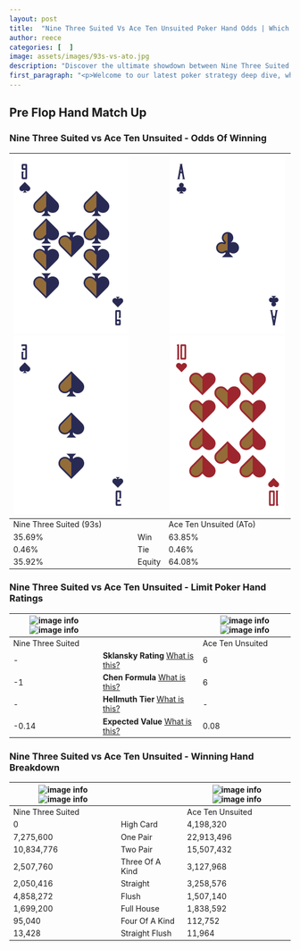 ```yaml
---
layout: post
title:  "Nine Three Suited Vs Ace Ten Unsuited Poker Hand Odds | Which Is The Better Hand In Poker? A Complete Guide"
author: reece
categories: [  ]
image: assets/images/93s-vs-ato.jpg
description: "Discover the ultimate showdown between Nine Three Suited and Ace Ten Unsuited in poker! Uncover the odds, strategies, and scenarios where one hand triumphs over the other. Get ready to up your poker game with this thrilling analysis."
first_paragraph: "<p>Welcome to our latest poker strategy deep dive, where we're pitting two distinct hands against each other in a high-stakes showdown: Nine Three Suited vs Ace Ten Unsuited.</p><p>In the dynamic world of poker, every decision counts, and knowing which hand holds the upper hand is key to your success at the table.</p><p>In this article, we'll dissect these two hands, explore the scenarios where one dominates the other, and equip you with the knowledge to make strategic choices that can tip the odds in your favor.</p><p>Get ready to unravel the intriguing dynamics of these poker hands and elevate your game to new heights.</p>"
---
```




[comment]: # (sp0)

## Pre Flop Hand Match Up

<div class="table hand-ratings" markdown="1"> 



### Nine Three Suited vs Ace Ten Unsuited - Odds Of Winning


    
| ![image info](assets/images/hand1/9.png) ![image info](assets/images/hand1/3.png) |  | ![image info](assets/images/hand2/a.png) ![image info](assets/images/hand2/to.png) |
| -------- | -------- | -------- |
| Nine Three Suited (93s) |  | Ace Ten Unsuited (ATo) |
| 35.69% | Win | 63.85% |
| 0.46% | Tie | 0.46% |
| 35.92% | Equity | 64.08% |




[comment]: # (sp1)



### Nine Three Suited vs Ace Ten Unsuited - Limit Poker Hand Ratings


    
| ![image info](https://www.riverpairs.com/assets/images/hand1/9.png) ![image info](https://www.riverpairs.com/assets/images/hand1/3.png) |  | ![image info](https://www.riverpairs.com/assets/images/hand2/a.png) ![image info](https://www.riverpairs.com/assets/images/hand2/to.png) |
| -------- | -------- | -------- |
| Nine Three Suited |  | Ace Ten Unsuited |
| - | **Sklansky Rating** [What is this?](/sklansky-rating-explained) | 6 |
| -1 | **Chen Formula** [What is this?](/chen-formula-explained) | 6 |
| - | **Hellmuth Tier** [What is this?](/Hellmuth-tier-explained) | - |
| -0.14 | **Expected Value** [What is this?](/expected-value-explained) | 0.08 |




[comment]: # (sp2)



### Nine Three Suited vs Ace Ten Unsuited - Winning Hand Breakdown


    
| ![image info](https://www.riverpairs.com/assets/images/hand1/9.png) ![image info](https://www.riverpairs.com/assets/images/hand1/3.png) |  | ![image info](https://www.riverpairs.com/assets/images/hand2/a.png) ![image info](https://www.riverpairs.com/assets/images/hand2/to.png) |
| -------- | -------- | -------- |
| Nine Three Suited |  | Ace Ten Unsuited |
| 0 | High Card | 4,198,320 |
| 7,275,600 | One Pair | 22,913,496 |
| 10,834,776 | Two Pair | 15,507,432 |
| 2,507,760 | Three Of A Kind | 3,127,968 |
| 2,050,416 | Straight | 3,258,576 |
| 4,858,272 | Flush | 1,507,140 |
| 1,699,200 | Full House | 1,838,592 |
| 95,040 | Four Of A Kind | 112,752 |
| 13,428 | Straight Flush | 11,964 |




[comment]: # (sp3)



</div>

[comment]: # (sp4)



[comment]: # (sp5)

